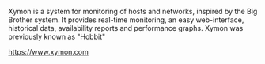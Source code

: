 


Xymon is a system for monitoring of hosts and networks, inspired by the Big Brother system. It provides real-time monitoring, an easy web-interface, historical data, availability reports and performance graphs. Xymon was previously known as "Hobbit"



https://www.xymon.com

